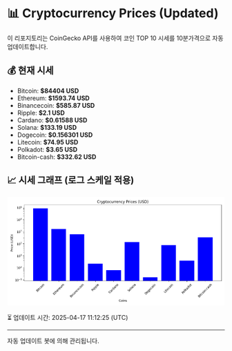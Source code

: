 
# 📊 Cryptocurrency Prices (Updated)

이 리포지토리는 CoinGecko API를 사용하여 코인 TOP 10 시세를 10분가격으로 자동 업데이트합니다.

## 💰 현재 시세
- Bitcoin: **$84404 USD**
- Ethereum: **$1593.74 USD**
- Binancecoin: **$585.87 USD**
- Ripple: **$2.1 USD**
- Cardano: **$0.61588 USD**
- Solana: **$133.19 USD**
- Dogecoin: **$0.156301 USD**
- Litecoin: **$74.95 USD**
- Polkadot: **$3.65 USD**
- Bitcoin-cash: **$332.62 USD**

## 📈 시세 그래프 (로그 스케일 적용)
![Crypto Prices](crypto_prices.png)

⏳ 업데이트 시간: 2025-04-17 11:12:25 (UTC)

---
자동 업데이트 봇에 의해 관리됩니다.
